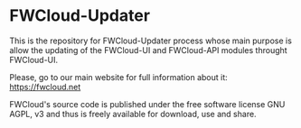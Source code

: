 # FWCloud-Updater

This is the repository for FWCloud-Updater process whose main purpose is allow the updating of the FWCloud-UI and FWCloud-API modules throught FWCloud-UI.

Please, go to our main website for full information about it:
https://fwcloud.net

FWCloud's source code is published under the free software license GNU AGPL, v3 and thus is freely available for download, use and share.
